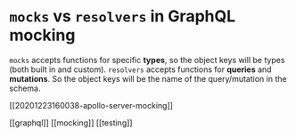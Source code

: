 # `mocks` vs `resolvers` in GraphQL mocking

`mocks` accepts functions for specific **types**, so the object keys will be types (both built in and custom).
`resolvers` accepts functions for **queries** and **mutations**. So the object keys will be the name of the query/mutation in the schema.

[[20201223160038-apollo-server-mocking]]

[[graphql]]
[[mocking]]
[[testing]]
